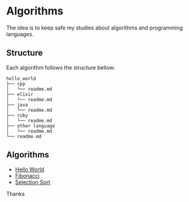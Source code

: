 # Algorithms

The idea is to keep safe my studies about algorithms and programming languages.

## Structure

Each algorithm follows the structure bellow:

```
hello_world
├── cpp
│   └── readme.md
├── elixir
│   └── readme.md
├── java
│   └── readme.md
├── ruby
│   └── readme.md
├── other language
│   └── readme.md
└── readme.md
```

## Algorithms

- [Hello World](/hello_world)
- [Fibonacci](/fibonacci)
- [Selection Sort](/selection_sort)

Thanks
